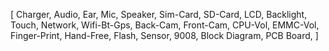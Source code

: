 [
  Charger,
  Audio,
  Ear,
  Mic,
  Speaker,
  Sim-Card,
  SD-Card,
  LCD,
  Backlight,
  Touch,
  Network,
  Wifi-Bt-Gps,
  Back-Cam,
  Front-Cam,
  CPU-Vol,
  EMMC-Vol,
  Finger-Print,
  Hand-Free,
  Flash,
  Sensor,
  9008,
  Block Diagram,
  PCB Board,
]